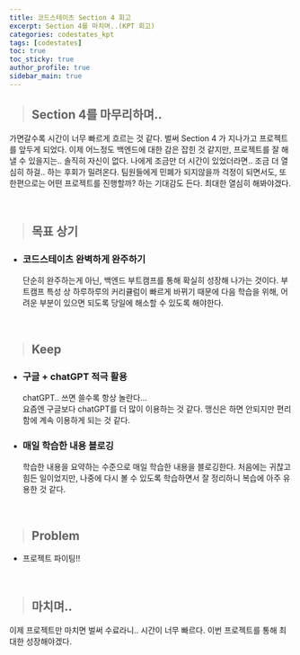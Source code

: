 ```yaml
---
title: 코드스테이츠 Section 4 회고
excerpt: Section 4를 마치며..(KPT 회고)
categories: codestates_kpt
tags: [codestates]
toc: true
toc_sticky: true
author_profile: true
sidebar_main: true
---
```


> ## Section 4를 마무리하며..

가면갈수록 시간이 너무 빠르게 흐르는 것 같다. 
벌써 Section 4 가 지나가고 프로젝트를 앞두게 되었다. 
이제 어느정도 백엔드에 대한 감은 잡힌 것 같지만, 프로젝트를 잘 해낼 수 있을지는.. 솔직히 자신이 없다.
나에게 조금만 더 시간이 있었더라면.. 조금 더 열심히 하걸.. 하는 후회가 밀려온다.
팀원들에게 민폐가 되지않을까 걱정이 되면서도, 또 한편으로는 어떤 프로젝트를 진행할까? 하는 기대감도 든다.
최대한 열심히 해봐야겠다.

<br>

> ## 목표 상기

- ### 코드스테이츠 완벽하게 완주하기  

    단순히 완주하는게 아닌, 백엔드 부트캠프를 통해 확실히 성장해 나가는 것이다. 부트캠프 특성 상 하루하루의 커리큘럼이 빠르게 바뀌기 때문에 다음 학습을 위해, 어려운 부분이 있으면 되도록 당일에 해소할 수 있도록 해야한다.

<br>

> ## Keep

- ### 구글 + chatGPT 적극 활용
    chatGPT.. 쓰면 쓸수록 항상 놀란다...  
    요즘엔 구글보다 chatGPT를 더 많이 이용하는 것 같다.
    맹신은 하면 안되지만 편리함에 계속 이용하게 되는 것 같다.

- ### 매일 학습한 내용 블로깅
    학습한 내용을 요약하는 수준으로 매일 학습한 내용을 블로깅한다. 처음에는 귀찮고 힘든 일이었지만, 나중에 다시 볼 수 있도록 학습하면서 잘 정리하니 복습에 아주 유용한 것 같다.

<br>

> ## Problem 

- 프로젝트 파이팅!!


<br>

> ## 마치며..

이제 프로젝트만 마치면 벌써 수료라니.. 시간이 너무 빠르다. 
이번 프로젝트를 통해 최대한 성장해야겠다.




